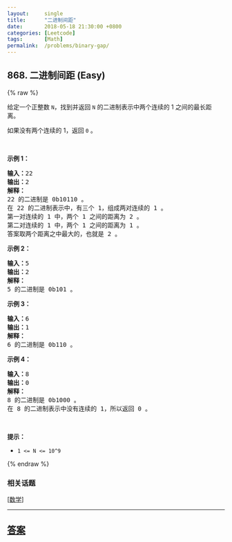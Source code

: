 ```yaml
---
layout:     single
title:      "二进制间距"
date:       2018-05-18 21:30:00 +0800
categories: [Leetcode]
tags:       [Math]
permalink:  /problems/binary-gap/
---
```


## 868. 二进制间距 (Easy)

{% raw %}

<p>给定一个正整数&nbsp;<code>N</code>，找到并返回 <code>N</code>&nbsp;的二进制表示中两个连续的 1 之间的最长距离。&nbsp;</p>

<p>如果没有两个连续的 1，返回 <code>0</code> 。</p>

<p>&nbsp;</p>

<ul>
</ul>

<p><strong>示例 1：</strong></p>

<pre><strong>输入：</strong>22
<strong>输出：</strong>2
<strong>解释：</strong>
22 的二进制是 0b10110 。
在 22 的二进制表示中，有三个 1，组成两对连续的 1 。
第一对连续的 1 中，两个 1 之间的距离为 2 。
第二对连续的 1 中，两个 1 之间的距离为 1 。
答案取两个距离之中最大的，也就是 2 。
</pre>

<p><strong>示例 2：</strong></p>

<pre><strong>输入：</strong>5
<strong>输出：</strong>2
<strong>解释：</strong>
5 的二进制是 0b101 。
</pre>

<p><strong>示例 3：</strong></p>

<pre><strong>输入：</strong>6
<strong>输出：</strong>1
<strong>解释：</strong>
6 的二进制是 0b110 。
</pre>

<p><strong>示例 4：</strong></p>

<pre><strong>输入：</strong>8
<strong>输出：</strong>0
<strong>解释：</strong>
8 的二进制是 0b1000 。
在 8 的二进制表示中没有连续的 1，所以返回 0 。
</pre>

<p>&nbsp;</p>

<p><strong>提示：</strong></p>

<ul>
	<li><code>1 &lt;= N &lt;= 10^9</code></li>
</ul>

{% endraw %}

### 相关话题
  [[数学](https://github.com/openset/leetcode/tree/master/tag/math/README.md)]

---

## [答案](https://github.com/openset/leetcode/tree/master/problems/binary-gap)

